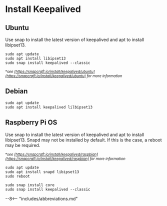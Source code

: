 # Install Keepalived

## Ubuntu

Use snap to install the latest version of keepalived and apt to install libipset13.

```shell
sudo apt update
sudo apt install libipset13
sudo snap install keepalived --classic
```

<small>\*_see [https://snapcraft.io/install/keepalived/ubuntu](https://snapcraft.io/install/keepalived/ubuntu) for more information_</small>

## Debian

```shell
sudo apt update
sudo apt install keepalived lilbipset13
```

## Raspberry Pi OS

Use snap to install the latest version of keepalived and apt to install libipset13. Snapd may not be installed by default. If this is the case, a reboot may be required.

<small>\*_see [https://snapcraft.io/install/keepalived/raspbian](https://snapcraft.io/install/keepalived/raspbian) for more information_</small>

```shell
sudo apt update
sudo apt install snapd libipset13
sudo reboot
```

```shell
sudo snap install core
sudo snap install keepalived --classic
```

--8<-- "includes/abbreviations.md"
